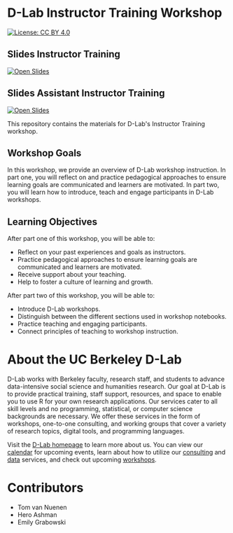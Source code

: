 # D-Lab Instructor Training Workshop

[![License: CC BY 4.0](https://img.shields.io/badge/License-CC_BY_4.0-lightgrey.svg)](https://creativecommons.org/licenses/by/4.0/)

## Slides Instructor Training
[![Open Slides](https://img.shields.io/badge/open-slides%20-purple)](https://docs.google.com/presentation/d/1jPJBTNBDrL7Gn7Eut-2mBF0ty_g7QRqFmVkNycjfma8/edit?slide=id.g2ee4622a37c_0_84)

## Slides Assistant Instructor Training
[![Open Slides](https://img.shields.io/badge/open-slides%20-purple)](https://docs.google.com/presentation/d/1FeF7Zbep-1WKpj5u1akqokQwmoQfPRDPy85ARbP9W7E/)



This repository contains the materials for D-Lab's Instructor Training workshop. 

## Workshop Goals

In this workshop, we provide an overview of D-Lab workshop instruction. In part one, you will reflect on and practice pedagogical approaches to ensure learning goals are communicated and learners are motivated. In part two, you will learn how to introduce, teach and engage participants in D-Lab workshops.

## Learning Objectives

After part one of this workshop, you will be able to:

- Reflect on your past experiences and goals as instructors.
- Practice pedagogical approaches to ensure learning goals are communicated and learners are motivated.
- Receive support about your teaching.
- Help to foster a culture of learning and growth.

After part two of this workshop, you will be able to:

- Introduce D-Lab workshops.
- Distinguish between the different sections used in workshop notebooks.
- Practice teaching and engaging participants.
- Connect principles of teaching to workshop instruction.

# About the UC Berkeley D-Lab

D-Lab works with Berkeley faculty, research staff, and students to advance data-intensive social science and humanities research. Our goal at D-Lab is to provide practical training, staff support, resources, and space to enable you to use R for your own research applications. Our services cater to all skill levels and no programming, statistical, or computer science backgrounds are necessary. We offer these services in the form of workshops, one-to-one consulting, and working groups that cover a variety of research topics, digital tools, and programming languages.  

Visit the [D-Lab homepage](https://dlab.berkeley.edu/) to learn more about us. You can view our [calendar](https://dlab.berkeley.edu/events/calendar) for upcoming events, learn about how to utilize our [consulting](https://dlab.berkeley.edu/consulting) and [data](https://dlab.berkeley.edu/data) services, and check out upcoming [workshops](https://dlab.berkeley.edu/events/workshops).


# Contributors

- Tom van Nuenen
- Hero Ashman
- Emily Grabowski
